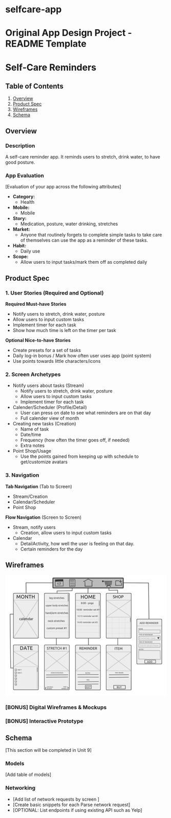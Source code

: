 # selfcare-app
Original App Design Project - README Template
===

# Self-Care Reminders

## Table of Contents
1. [Overview](#Overview)
1. [Product Spec](#Product-Spec)
1. [Wireframes](#Wireframes)
2. [Schema](#Schema)

## Overview
### Description
A self-care reminder app. It reminds users to stretch, drink water, to have good posture.

### App Evaluation
[Evaluation of your app across the following attributes]
- **Category:**
    - Health
- **Mobile:**
    - Mobile
- **Story:**
    - Medication, posture, water drinking, stretches
- **Market:**
    - Anyone that routinely forgets to complete simple tasks to take care of themselves can use the app as a reminder of these tasks.
- **Habit:**
    - Daily use
- **Scope:**
    - Allow users to input tasks/mark them off as completed daily

## Product Spec

### 1. User Stories (Required and Optional)

**Required Must-have Stories**

* Notify users to stretch, drink water, posture
* Allow users to input custom tasks 
* Implement timer for each task
* Show how much time is left on the timer per task

**Optional Nice-to-have Stories**

* Create presets for a set of tasks
* Daily log-in bonus / Mark how often user uses app (point system)
* Use points towards little characters/icons

### 2. Screen Archetypes

* Notify users about tasks (Stream)
   * Notify users to stretch, drink water, posture
   * Allow users to input custom tasks 
   * Implement timer for each task
* Calender/Scheduler (Profile/Detail)
   * User can press on date to see what reminders are on that day
   * Full calender view of month
* Creating new tasks (Creation)
    * Name of task
    * Date/time
    * Frequency (how often the timer goes off, if needed)
    * Extra notes
* Point Shop/Usage
    * Use the points gained from keeping up with schedule to get/customize avatars

### 3. Navigation

**Tab Navigation** (Tab to Screen)

* Stream/Creation
* Calendar/Scheduler
* Point Shop

**Flow Navigation** (Screen to Screen)

* Stream, notify users
   * Creation, allow users to input custom tasks
* Calendar
   * DetailActivity, how well the user is feeling on that day.
   * Certain reminders for the day

## Wireframes
<img src="wireframe.png" width=600>

### [BONUS] Digital Wireframes & Mockups

### [BONUS] Interactive Prototype

## Schema 
[This section will be completed in Unit 9]
### Models
[Add table of models]
### Networking
- [Add list of network requests by screen ]
- [Create basic snippets for each Parse network request]
- [OPTIONAL: List endpoints if using existing API such as Yelp]
